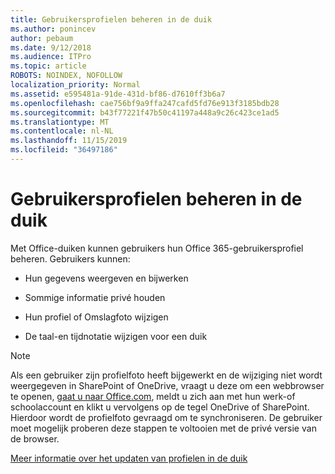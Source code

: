 ```yaml
---
title: Gebruikersprofielen beheren in de duik
ms.author: ponincev
author: pebaum
ms.date: 9/12/2018
ms.audience: ITPro
ms.topic: article
ROBOTS: NOINDEX, NOFOLLOW
localization_priority: Normal
ms.assetid: e595481a-91de-431d-bf86-d7610ff3b6a7
ms.openlocfilehash: cae756bf9a9ffa247cafd5fd76e913f3185bdb28
ms.sourcegitcommit: b43f77221f47b50c41197a448a9c26c423ce1ad5
ms.translationtype: MT
ms.contentlocale: nl-NL
ms.lasthandoff: 11/15/2019
ms.locfileid: "36497186"
---
```

# <a name="manage-user-profiles-in-delve"></a>Gebruikersprofielen beheren in de duik

Met Office-duiken kunnen gebruikers hun Office 365-gebruikersprofiel beheren. Gebruikers kunnen:
  
- Hun gegevens weergeven en bijwerken
    
- Sommige informatie privé houden
    
- Hun profiel of Omslagfoto wijzigen
    
- De taal-en tijdnotatie wijzigen voor een duik
    
> [!NOTE]
> Als een gebruiker zijn profielfoto heeft bijgewerkt en de wijziging niet wordt weergegeven in SharePoint of OneDrive, vraagt u deze om een webbrowser te openen, [gaat u naar Office.com](https://www.office.com), meldt u zich aan met hun werk-of schoolaccount en klikt u vervolgens op de tegel OneDrive of SharePoint. Hierdoor wordt de profielfoto gevraagd om te synchroniseren. De gebruiker moet mogelijk proberen deze stappen te voltooien met de privé versie van de browser. 
  
[Meer informatie over het updaten van profielen in de duik](https://go.microsoft.com/fwlink/?linkid=735070)
  

